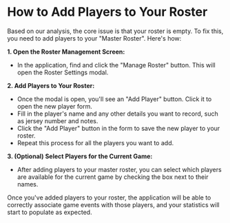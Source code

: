 
# How to Add Players to Your Roster

Based on our analysis, the core issue is that your roster is empty. To fix this, you need to add players to your "Master Roster". Here's how:

**1. Open the Roster Management Screen:**
   - In the application, find and click the "Manage Roster" button. This will open the Roster Settings modal.

**2. Add Players to Your Roster:**
   - Once the modal is open, you'll see an "Add Player" button. Click it to open the new player form.
   - Fill in the player's name and any other details you want to record, such as jersey number and notes.
   - Click the "Add Player" button in the form to save the new player to your roster.
   - Repeat this process for all the players you want to add.

**3. (Optional) Select Players for the Current Game:**
   - After adding players to your master roster, you can select which players are available for the current game by checking the box next to their names.

Once you've added players to your roster, the application will be able to correctly associate game events with those players, and your statistics will start to populate as expected. 